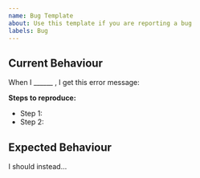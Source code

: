 ```yaml
---
name: Bug Template
about: Use this template if you are reporting a bug
labels: Bug
---
```

## Current Behaviour
<!--Summerise what you did-->
When I ______ <!--what did you do?-->, I get this error message:

<!--please copy the full error message as code-->

**Steps to reproduce:**
- Step 1: 
- Step 2:

## Expected Behaviour
I should instead...

